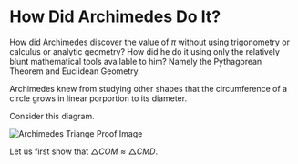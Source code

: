 
How Did Archimedes Do It?
===================


How did Archimedes discover the value of $\pi$ without using trigonometry or
calculus or analytic geometry?  How did he do it using only the relatively blunt
mathematical tools available to him?  Namely the Pythagorean Theorem and
Euclidean Geometry.

Archimedes knew from studying other shapes that the circumference of a circle
grows in linear porportion to its diameter.  


Consider this diagram.

![Archimedes Triange Proof Image](http://gustavotron.com/archimedes.png)

Let us first show that $\triangle{COM}\approx\triangle{CMD}$.

